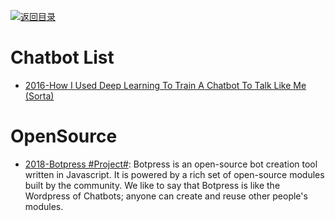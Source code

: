 [![返回目录](https://user-images.githubusercontent.com/5803001/38079637-ff0abcf0-3371-11e8-9b76-ad651620afc7.jpg)](https://github.com/wx-chevalier/Awesome-Lists)

# Chatbot List

- [2016-How I Used Deep Learning To Train A Chatbot To Talk Like Me (Sorta)](https://adeshpande3.github.io/How-I-Used-Deep-Learning-to-Train-a-Chatbot-to-Talk-Like-Me)

# OpenSource

- [2018-Botpress #Project#](https://github.com/botpress/botpress): Botpress is an open-source bot creation tool written in Javascript. It is powered by a rich set of open-source modules built by the community. We like to say that Botpress is like the Wordpress of Chatbots; anyone can create and reuse other people's modules.
